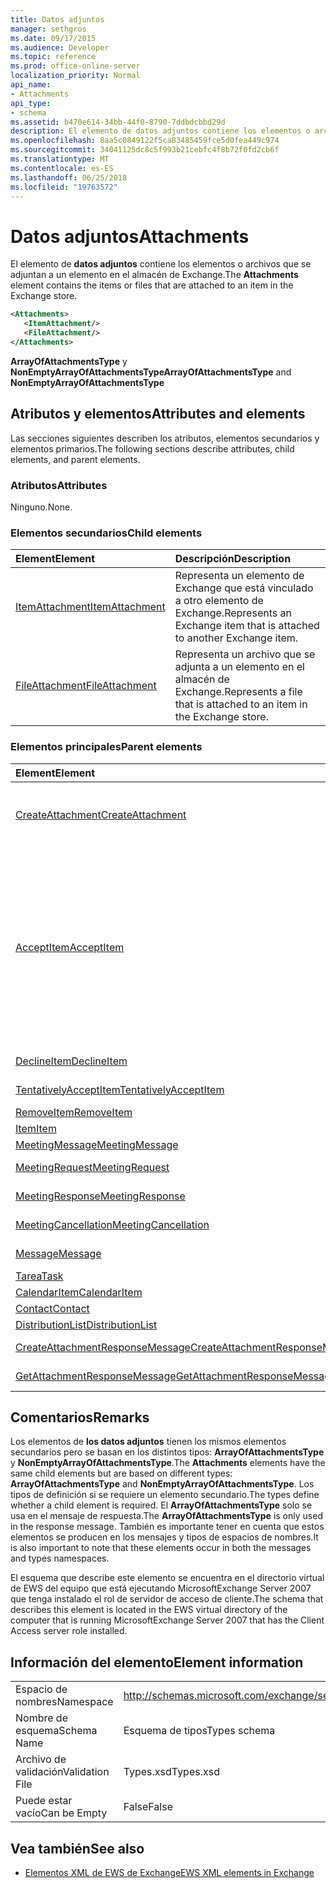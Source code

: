 ```yaml
---
title: Datos adjuntos
manager: sethgros
ms.date: 09/17/2015
ms.audience: Developer
ms.topic: reference
ms.prod: office-online-server
localization_priority: Normal
api_name:
- Attachments
api_type:
- schema
ms.assetid: b470e614-34bb-44f0-8790-7ddbdcbbd29d
description: El elemento de datos adjuntos contiene los elementos o archivos que se adjuntan a un elemento en el almacén de Exchange.
ms.openlocfilehash: 8aa5c0849122f5ca83485459fce5d0fea449c974
ms.sourcegitcommit: 34041125dc8c5f993b21cebfc4f8b72f0fd2cb6f
ms.translationtype: MT
ms.contentlocale: es-ES
ms.lasthandoff: 06/25/2018
ms.locfileid: "19763572"
---
```

# <a name="attachments"></a><span data-ttu-id="583c0-103">Datos adjuntos</span><span class="sxs-lookup"><span data-stu-id="583c0-103">Attachments</span></span>

<span data-ttu-id="583c0-104">El elemento de **datos adjuntos** contiene los elementos o archivos que se adjuntan a un elemento en el almacén de Exchange.</span><span class="sxs-lookup"><span data-stu-id="583c0-104">The **Attachments** element contains the items or files that are attached to an item in the Exchange store.</span></span> 
  
```xml
<Attachments>
   <ItemAttachment/>
   <FileAttachment/>
</Attachments>
```

 <span data-ttu-id="583c0-105">**ArrayOfAttachmentsType** y **NonEmptyArrayOfAttachmentsType**</span><span class="sxs-lookup"><span data-stu-id="583c0-105">**ArrayOfAttachmentsType** and **NonEmptyArrayOfAttachmentsType**</span></span>
## <a name="attributes-and-elements"></a><span data-ttu-id="583c0-106">Atributos y elementos</span><span class="sxs-lookup"><span data-stu-id="583c0-106">Attributes and elements</span></span>

<span data-ttu-id="583c0-107">Las secciones siguientes describen los atributos, elementos secundarios y elementos primarios.</span><span class="sxs-lookup"><span data-stu-id="583c0-107">The following sections describe attributes, child elements, and parent elements.</span></span>
  
### <a name="attributes"></a><span data-ttu-id="583c0-108">Atributos</span><span class="sxs-lookup"><span data-stu-id="583c0-108">Attributes</span></span>

<span data-ttu-id="583c0-109">Ninguno.</span><span class="sxs-lookup"><span data-stu-id="583c0-109">None.</span></span>
  
### <a name="child-elements"></a><span data-ttu-id="583c0-110">Elementos secundarios</span><span class="sxs-lookup"><span data-stu-id="583c0-110">Child elements</span></span>

|<span data-ttu-id="583c0-111">**Element**</span><span class="sxs-lookup"><span data-stu-id="583c0-111">**Element**</span></span>|<span data-ttu-id="583c0-112">**Descripción**</span><span class="sxs-lookup"><span data-stu-id="583c0-112">**Description**</span></span>|
|:-----|:-----|
|[<span data-ttu-id="583c0-113">ItemAttachment</span><span class="sxs-lookup"><span data-stu-id="583c0-113">ItemAttachment</span></span>](itemattachment.md) <br/> |<span data-ttu-id="583c0-114">Representa un elemento de Exchange que está vinculado a otro elemento de Exchange.</span><span class="sxs-lookup"><span data-stu-id="583c0-114">Represents an Exchange item that is attached to another Exchange item.</span></span>  <br/> |
|[<span data-ttu-id="583c0-115">FileAttachment</span><span class="sxs-lookup"><span data-stu-id="583c0-115">FileAttachment</span></span>](fileattachment.md) <br/> |<span data-ttu-id="583c0-116">Representa un archivo que se adjunta a un elemento en el almacén de Exchange.</span><span class="sxs-lookup"><span data-stu-id="583c0-116">Represents a file that is attached to an item in the Exchange store.</span></span>  <br/> |
   
### <a name="parent-elements"></a><span data-ttu-id="583c0-117">Elementos principales</span><span class="sxs-lookup"><span data-stu-id="583c0-117">Parent elements</span></span>

|<span data-ttu-id="583c0-118">**Element**</span><span class="sxs-lookup"><span data-stu-id="583c0-118">**Element**</span></span>|<span data-ttu-id="583c0-119">**Descripción**</span><span class="sxs-lookup"><span data-stu-id="583c0-119">**Description**</span></span>|
|:-----|:-----|
|[<span data-ttu-id="583c0-120">CreateAttachment</span><span class="sxs-lookup"><span data-stu-id="583c0-120">CreateAttachment</span></span>](createattachment.md) <br/> |<span data-ttu-id="583c0-121">Define una solicitud para crear un archivo adjunto a un elemento en el almacén de Exchange.</span><span class="sxs-lookup"><span data-stu-id="583c0-121">Defines a request to create an attachment to an item in the Exchange store.</span></span><br/><br/> <span data-ttu-id="583c0-122">La siguiente es la expresión de XPath para este elemento:`/CreateAttachment`</span><span class="sxs-lookup"><span data-stu-id="583c0-122">The following is the XPath expression to this element:  `/CreateAttachment`</span></span> <br/> |
|[<span data-ttu-id="583c0-123">AcceptItem</span><span class="sxs-lookup"><span data-stu-id="583c0-123">AcceptItem</span></span>](acceptitem.md) <br/> | <span data-ttu-id="583c0-124">Representa una respuesta a Aceptar a una convocatoria de reunión.</span><span class="sxs-lookup"><span data-stu-id="583c0-124">Represents an Accept reply to a meeting request.</span></span><br/><br/><span data-ttu-id="583c0-125">Las siguientes son algunas de las expresiones de XPath para este elemento:</span><span class="sxs-lookup"><span data-stu-id="583c0-125">The following are some of the XPath expressions to this element:</span></span><ul><li>`/CreateItem/Items`</li><li>`/MeetingRequest/ConflictingMeetings` </li><li>`/SetItemField/CalendarItem/ConflictingMeetings`</li><li>`/AppendToItemField/CalendarItem/ConflictingMeetings`</li><li>`/AcceptItem/Attachments/ItemAttachment/CalendarItem/ConflictingMeetings`</li><li>`/DeclineItem/Attachments/ItemAttachment/CalendarItem/ConflictingMeetings`</li><li>`/UpdateItem/ItemChanges/ItemChange/Updates/AppendToItemField/CalendarItem/AdjacentMeetings`</li><li>`/CreateAttachmentResponseMessage/Attachments/ItemAttachment/CalendarItem/AdjacentMeetings`</li><li>`/GetAttachmentResponseMessage/Attachments/ItemAttachment/CalendarItem/AdjacentMeetings`</li></ul> |
|[<span data-ttu-id="583c0-126">DeclineItem</span><span class="sxs-lookup"><span data-stu-id="583c0-126">DeclineItem</span></span>](declineitem.md) <br/> |<span data-ttu-id="583c0-127">Representa una respuesta de rechazo a una convocatoria de reunión.</span><span class="sxs-lookup"><span data-stu-id="583c0-127">Represents a Decline reply to a meeting request.</span></span>  <br/> |
|[<span data-ttu-id="583c0-128">TentativelyAcceptItem</span><span class="sxs-lookup"><span data-stu-id="583c0-128">TentativelyAcceptItem</span></span>](tentativelyacceptitem.md) <br/> |<span data-ttu-id="583c0-129">Representa un provisional responde a una convocatoria de reunión.</span><span class="sxs-lookup"><span data-stu-id="583c0-129">Represents a Tentative reply to a meeting request.</span></span>  <br/> |
|[<span data-ttu-id="583c0-130">RemoveItem</span><span class="sxs-lookup"><span data-stu-id="583c0-130">RemoveItem</span></span>](removeitem.md) <br/> |<span data-ttu-id="583c0-131">Quita un elemento desde el almacén de Exchange.</span><span class="sxs-lookup"><span data-stu-id="583c0-131">Removes an item from the Exchange store.</span></span>  <br/> |
|[<span data-ttu-id="583c0-132">Item</span><span class="sxs-lookup"><span data-stu-id="583c0-132">Item</span></span>](item.md) <br/> |<span data-ttu-id="583c0-133">Representa un elemento genérico de Exchange.</span><span class="sxs-lookup"><span data-stu-id="583c0-133">Represents a generic Exchange item.</span></span>  <br/> |
|[<span data-ttu-id="583c0-134">MeetingMessage</span><span class="sxs-lookup"><span data-stu-id="583c0-134">MeetingMessage</span></span>](meetingmessage.md) <br/> |<span data-ttu-id="583c0-135">Representa una reunión en el almacén de Exchange.</span><span class="sxs-lookup"><span data-stu-id="583c0-135">Represents a meeting in the Exchange store.</span></span>  <br/> |
|[<span data-ttu-id="583c0-136">MeetingRequest</span><span class="sxs-lookup"><span data-stu-id="583c0-136">MeetingRequest</span></span>](meetingrequest.md) <br/> |<span data-ttu-id="583c0-137">Representa una convocatoria de reunión en el almacén de Exchange.</span><span class="sxs-lookup"><span data-stu-id="583c0-137">Represents a meeting request in the Exchange store.</span></span>  <br/> |
|[<span data-ttu-id="583c0-138">MeetingResponse</span><span class="sxs-lookup"><span data-stu-id="583c0-138">MeetingResponse</span></span>](meetingresponse.md) <br/> |<span data-ttu-id="583c0-139">Representa una respuesta a la reunión en el almacén de Exchange.</span><span class="sxs-lookup"><span data-stu-id="583c0-139">Represents a meeting response in the Exchange store.</span></span>  <br/> |
|[<span data-ttu-id="583c0-140">MeetingCancellation</span><span class="sxs-lookup"><span data-stu-id="583c0-140">MeetingCancellation</span></span>](meetingcancellation.md) <br/> |<span data-ttu-id="583c0-141">Representa la cancelación de la reunión en el almacén de Exchange.</span><span class="sxs-lookup"><span data-stu-id="583c0-141">Represents a meeting cancellation in the Exchange store.</span></span>  <br/> |
|[<span data-ttu-id="583c0-142">Message</span><span class="sxs-lookup"><span data-stu-id="583c0-142">Message</span></span>](message-ex15websvcsotherref.md) <br/> |<span data-ttu-id="583c0-143">Representa un mensaje de correo electrónico de Exchange.</span><span class="sxs-lookup"><span data-stu-id="583c0-143">Represents an Exchange e-mail message.</span></span>  <br/> |
|[<span data-ttu-id="583c0-144">Tarea</span><span class="sxs-lookup"><span data-stu-id="583c0-144">Task</span></span>](task.md) <br/> |<span data-ttu-id="583c0-145">Representa una tarea en el almacén de Exchange.</span><span class="sxs-lookup"><span data-stu-id="583c0-145">Represents a task in the Exchange store.</span></span>  <br/> |
|[<span data-ttu-id="583c0-146">CalendarItem</span><span class="sxs-lookup"><span data-stu-id="583c0-146">CalendarItem</span></span>](calendaritem.md) <br/> |<span data-ttu-id="583c0-147">Representa un elemento de calendario de Exchange.</span><span class="sxs-lookup"><span data-stu-id="583c0-147">Represents an Exchange calendar item.</span></span>  <br/> |
|[<span data-ttu-id="583c0-148">Contact</span><span class="sxs-lookup"><span data-stu-id="583c0-148">Contact</span></span>](contact.md) <br/> |<span data-ttu-id="583c0-149">Representa un elemento de contacto de Exchange.</span><span class="sxs-lookup"><span data-stu-id="583c0-149">Represents an Exchange contact item.</span></span>  <br/> |
|[<span data-ttu-id="583c0-150">DistributionList</span><span class="sxs-lookup"><span data-stu-id="583c0-150">DistributionList</span></span>](distributionlist.md) <br/> |<span data-ttu-id="583c0-151">Representa una lista de distribución.</span><span class="sxs-lookup"><span data-stu-id="583c0-151">Represents a distribution list.</span></span>  <br/> |
|[<span data-ttu-id="583c0-152">CreateAttachmentResponseMessage</span><span class="sxs-lookup"><span data-stu-id="583c0-152">CreateAttachmentResponseMessage</span></span>](createattachmentresponsemessage.md) <br/> |<span data-ttu-id="583c0-153">Contiene el estado y el resultado de una única solicitud CreateAttachment.</span><span class="sxs-lookup"><span data-stu-id="583c0-153">Contains the status and result of a single CreateAttachment request.</span></span>  <br/> |
|[<span data-ttu-id="583c0-154">GetAttachmentResponseMessage</span><span class="sxs-lookup"><span data-stu-id="583c0-154">GetAttachmentResponseMessage</span></span>](getattachmentresponsemessage.md) <br/> |<span data-ttu-id="583c0-155">Contiene el estado y el resultado de una solicitud de GetAttachment.</span><span class="sxs-lookup"><span data-stu-id="583c0-155">Contains the status and result of a GetAttachment request.</span></span>  <br/> |
   
## <a name="remarks"></a><span data-ttu-id="583c0-156">Comentarios</span><span class="sxs-lookup"><span data-stu-id="583c0-156">Remarks</span></span>

<span data-ttu-id="583c0-157">Los elementos de **los datos adjuntos** tienen los mismos elementos secundarios pero se basan en los distintos tipos: **ArrayOfAttachmentsType** y **NonEmptyArrayOfAttachmentsType**.</span><span class="sxs-lookup"><span data-stu-id="583c0-157">The **Attachments** elements have the same child elements but are based on different types: **ArrayOfAttachmentsType** and **NonEmptyArrayOfAttachmentsType**.</span></span> <span data-ttu-id="583c0-158">Los tipos de definición si se requiere un elemento secundario.</span><span class="sxs-lookup"><span data-stu-id="583c0-158">The types define whether a child element is required.</span></span> <span data-ttu-id="583c0-159">El **ArrayOfAttachmentsType** solo se usa en el mensaje de respuesta.</span><span class="sxs-lookup"><span data-stu-id="583c0-159">The **ArrayOfAttachmentsType** is only used in the response message.</span></span> <span data-ttu-id="583c0-160">También es importante tener en cuenta que estos elementos se producen en los mensajes y tipos de espacios de nombres.</span><span class="sxs-lookup"><span data-stu-id="583c0-160">It is also important to note that these elements occur in both the messages and types namespaces.</span></span> 
  
<span data-ttu-id="583c0-161">El esquema que describe este elemento se encuentra en el directorio virtual de EWS del equipo que está ejecutando MicrosoftExchange Server 2007 que tenga instalado el rol de servidor de acceso de cliente.</span><span class="sxs-lookup"><span data-stu-id="583c0-161">The schema that describes this element is located in the EWS virtual directory of the computer that is running MicrosoftExchange Server 2007 that has the Client Access server role installed.</span></span>
  
## <a name="element-information"></a><span data-ttu-id="583c0-162">Información del elemento</span><span class="sxs-lookup"><span data-stu-id="583c0-162">Element information</span></span>

|||
|:-----|:-----|
|<span data-ttu-id="583c0-163">Espacio de nombres</span><span class="sxs-lookup"><span data-stu-id="583c0-163">Namespace</span></span>  <br/> |http://schemas.microsoft.com/exchange/services/2006/types  <br/> |
|<span data-ttu-id="583c0-164">Nombre de esquema</span><span class="sxs-lookup"><span data-stu-id="583c0-164">Schema Name</span></span>  <br/> |<span data-ttu-id="583c0-165">Esquema de tipos</span><span class="sxs-lookup"><span data-stu-id="583c0-165">Types schema</span></span>  <br/> |
|<span data-ttu-id="583c0-166">Archivo de validación</span><span class="sxs-lookup"><span data-stu-id="583c0-166">Validation File</span></span>  <br/> |<span data-ttu-id="583c0-167">Types.xsd</span><span class="sxs-lookup"><span data-stu-id="583c0-167">Types.xsd</span></span>  <br/> |
|<span data-ttu-id="583c0-168">Puede estar vacío</span><span class="sxs-lookup"><span data-stu-id="583c0-168">Can be Empty</span></span>  <br/> |<span data-ttu-id="583c0-169">False</span><span class="sxs-lookup"><span data-stu-id="583c0-169">False</span></span>  <br/> |
   
## <a name="see-also"></a><span data-ttu-id="583c0-170">Vea también</span><span class="sxs-lookup"><span data-stu-id="583c0-170">See also</span></span>

- [<span data-ttu-id="583c0-171">Elementos XML de EWS de Exchange</span><span class="sxs-lookup"><span data-stu-id="583c0-171">EWS XML elements in Exchange</span></span>](ews-xml-elements-in-exchange.md)

